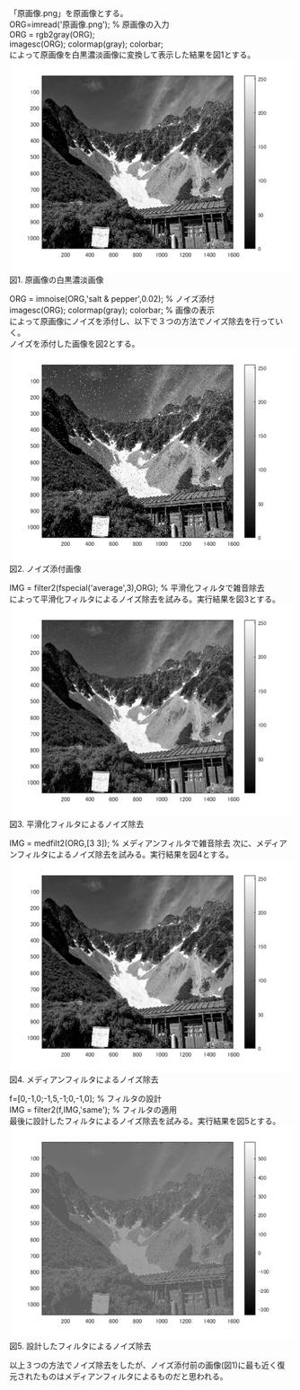 「原画像.png」を原画像とする。  
ORG=imread('原画像.png'); % 原画像の入力  
ORG = rgb2gray(ORG);  
imagesc(ORG); colormap(gray); colorbar;  
によって原画像を白黒濃淡画像に変換して表示した結果を図1とする。  
![原画像](https://github.com/16ec013/lecture_image_processing/blob/master/課題%EF%BC%99/kadai9_0.png)  
図1. 原画像の白黒濃淡画像  


ORG = imnoise(ORG,'salt & pepper',0.02); % ノイズ添付  
imagesc(ORG); colormap(gray); colorbar; % 画像の表示  
によって原画像にノイズを添付し、以下で３つの方法でノイズ除去を行っていく。   
ノイズを添付した画像を図2とする。  
![原画像](https://github.com/16ec013/lecture_image_processing/blob/master/課題%EF%BC%99/kadai9_1.png)  
図2. ノイズ添付画像  


IMG = filter2(fspecial('average',3),ORG); % 平滑化フィルタで雑音除去  
によって平滑化フィルタによるノイズ除去を試みる。実行結果を図3とする。  
![原画像](https://github.com/16ec013/lecture_image_processing/blob/master/課題%EF%BC%99/kadai9_2.png)  
図3. 平滑化フィルタによるノイズ除去  

IMG = medfilt2(ORG,[3 3]); % メディアンフィルタで雑音除去
次に、メディアンフィルタによるノイズ除去を試みる。実行結果を図4とする。  
![原画像](https://github.com/16ec013/lecture_image_processing/blob/master/課題%EF%BC%99/kadai9_3.png)  
図4. メディアンフィルタによるノイズ除去  

f=[0,-1,0;-1,5,-1;0,-1,0]; % フィルタの設計  
IMG = filter2(f,IMG,'same'); % フィルタの適用  
最後に設計したフィルタによるノイズ除去を試みる。実行結果を図5とする。  
![原画像](https://github.com/16ec013/lecture_image_processing/blob/master/課題%EF%BC%99/kadai9_4.png)  
図5. 設計したフィルタによるノイズ除去  

以上３つの方法でノイズ除去をしたが、ノイズ添付前の画像(図1)に最も近く復元されたものはメディアンフィルタによるものだと思われる。
